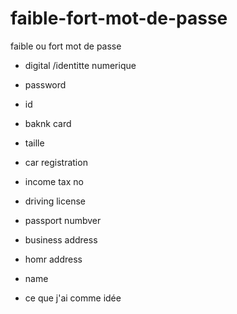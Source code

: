 # faible-fort-mot-de-passe
faible ou fort mot de passe
- digital /identitte numerique
- password
- id
- baknk card
- taille
- car registration
- income tax no
- driving license
- passport numbver
- business address
- homr address
- name

- ce que j'ai comme idée
